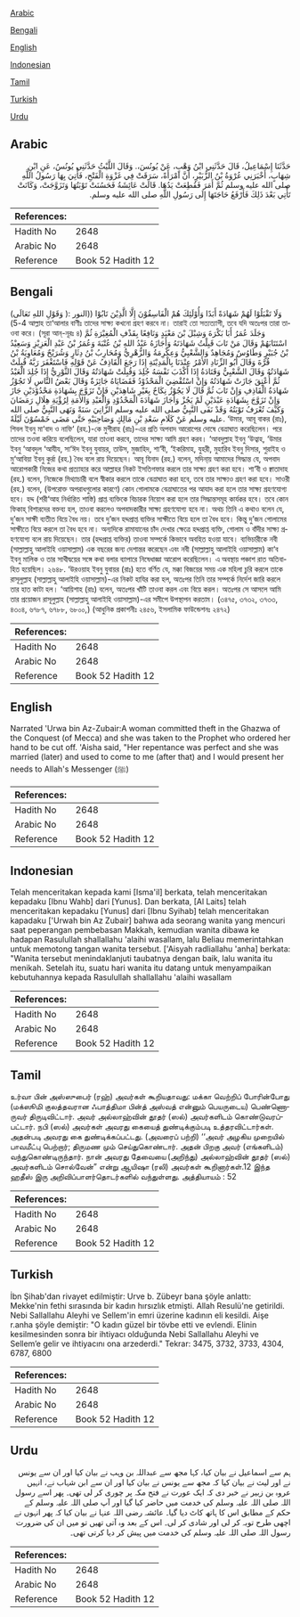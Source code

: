 [Arabic](#arabic)

[Bengali](#bengali)

[English](#english)

[Indonesian](#indonesian)

[Tamil](#tamil)

[Turkish](#turkish)

[Urdu](#urdu)

## Arabic


<div dir="rtl" lang="ar" style={{fontSize:'larger',backgroundColor:'#f8f9fa',padding:20}}>
حَدَّثَنَا إِسْمَاعِيلُ، قَالَ حَدَّثَنِي ابْنُ وَهْبٍ، عَنْ يُونُسَ،‏.‏ وَقَالَ اللَّيْثُ حَدَّثَنِي يُونُسُ، عَنِ ابْنِ شِهَابٍ، أَخْبَرَنِي عُرْوَةُ بْنُ الزُّبَيْرِ، أَنَّ امْرَأَةً، سَرَقَتْ فِي غَزْوَةِ الْفَتْحِ، فَأُتِيَ بِهَا رَسُولُ اللَّهِ صلى الله عليه وسلم ثُمَّ أَمَرَ فَقُطِعَتْ يَدُهَا‏.‏ قَالَتْ عَائِشَةُ فَحَسُنَتْ تَوْبَتُهَا وَتَزَوَّجَتْ، وَكَانَتْ تَأْتِي بَعْدَ ذَلِكَ فَأَرْفَعُ حَاجَتَهَا إِلَى رَسُولِ اللَّهِ صلى الله عليه وسلم‏.‏
</div>
<div style={{backgroundColor:'#f8f9fa',padding:20, marginBottom: 10}}><table> <thead> <tr> <th>References:</th> <th></th> </tr> </thead> <tbody><tr><td>Hadith No</td><td>2648</td></tr><tr><td>Arabic No</td><td>2648</td></tr><tr><td>Reference</td><td>Book 52 Hadith 12</td></tr></tbody></table></div>

## Bengali


<div dir="ltr" lang="bn" style={{fontSize:'larger',backgroundColor:'#f8f9fa',padding:20}}>
(وَقَوْلِ اللهِ تَعَالَى )وَلَا تَقْبَلُوْا لَهُمْ شَهَادَةً أَبَدًا وَأُوْلَئِكَ هُمْ الْفَاسِقُوْنَ إِلَّا الَّذِيْنَ تَابُوْا ((النور : 4-5) আল্লাহ তা‘আলার বাণীঃ তাদের সাক্ষ্য কখনো গ্রহণ করবে না। তারাই তো সত্যত্যাগী, তবে যদি অতঃপর তারা তাওবা করে। (সূরা আন্-নূরঃ ৪) وَجَلَدَ عُمَرُ أَبَا بَكْرَةَ وَشِبْلَ بْنَ مَعْبَدٍ وَنَافِعًا بِقَذْفِ الْمُغِيْرَةِ ثُمَّ اسْتَتَابَهُمْ وَقَالَ مَنْ تَابَ قَبِلْتُ شَهَادَتَهُ وَأَجَازَهُ عَبْدُ اللهِ بْنُ عُتْبَةَ وَعُمَرُ بْنُ عَبْدِ الْعَزِيْزِ وَسَعِيْدُ بْنُ جُبَيْرٍ وَطَاوُسٌ وَمُجَاهِدٌ وَالشَّعْبِيُّ وَعِكْرِمَةُ وَالزُّهْرِيُّ وَمُحَارِبُ بْنُ دِثَارٍ وَشُرَيْحٌ وَمُعَاوِيَةُ بْنُ قُرَّةَ وَقَالَ أَبُو الزِّنَادِ الأَمْرُ عِنْدَنَا بِالْمَدِيْنَةِ إِذَا رَجَعَ الْقَاذِفُ عَنْ قَوْلِهِ فَاسْتَغْفَرَ رَبَّهُ قُبِلَتْ شَهَادَتُهُ وَقَالَ الشَّعْبِيُّ وَقَتَادَةُ إِذَا أَكْذَبَ نَفْسَهُ جُلِدَ وَقُبِلَتْ شَهَادَتُهُ وَقَالَ الثَّوْرِيُّ إِذَا جُلِدَ الْعَبْدُ ثُمَّ أُعْتِقَ جَازَتْ شَهَادَتُهُ وَإِنْ اسْتُقْضِيَ الْمَحْدُوْدُ فَقَضَايَاهُ جَائِزَةٌ وَقَالَ بَعْضُ النَّاسِ لَا تَجُوْزُ شَهَادَةُ الْقَاذِفِ وَإِنْ تَابَ ثُمَّ قَالَ لَا يَجُوْزُ نِكَاحٌ بِغَيْرِ شَاهِدَيْنِ فَإِنْ تَزَوَّجَ بِشَهَادَةِ مَحْدُوْدَيْنِ جَازَ وَإِنْ تَزَوَّجَ بِشَهَادَةِ عَبْدَيْنِ لَمْ يَجُزْ وَأَجَازَ شَهَادَةَ الْمَحْدُوْدِ وَالْعَبْدِ وَالأَمَةِ لِرُؤْيَةِ هِلَالِ رَمَضَانَ وَكَيْفَ تُعْرَفُ تَوْبَتُهُ وَقَدْ نَفَى النَّبِيُّ صلى الله عليه وسلم الزَّانِيَ سَنَةً وَنَهَى النَّبِيُّ صلى الله عليه وسلم عَنْ كَلَامِ سَعْدِ بْنِ مَالِكٍ وَصَاحِبَيْهِ حَتَّى مَضَى خَمْسُوْنَ لَيْلَةً. ‘উমার, আবূ বাকর (রাঃ), শিবল ইবনু মা‘বাদ ও নাফি‘ (রহ.)-কে মুগীরাহ (রাঃ)-এর প্রতি অপবাদ আরোপের দোষে বেত্রাঘাত করেছিলেন। পরে তাদের তওবা করিয়ে বলেছিলেন, যারা তাওবা করবে, তাদের সাক্ষ্য আমি গ্রহণ করব। ‘আবদুল্লাহ ইবনু ‘উত্বাহ, ‘উমার ইবনু ‘আবদুল ‘আযীয, সা‘ঈদ ইবনু যুবায়র, তাউস, মুজাহিদ, শা‘বী, ‘ইকরিমাহ, যুহরী, মুহারিব ইবনু দিসার, শুরাইহ ও মু‘আবিয়া ইবনু কুর্রা (রহ.) বৈধ বলে রায় দিয়েছেন। আবূ যিনাদ (রহ.) বলেন, মদিনা্য় আমাদের সিদ্ধান্ত যে, অপবাদ আরোপকারী নিজের কথা প্রত্যাহার করে আল্লাহর নিকট ইসতিগফার করলে তার সাক্ষ্য গ্রহণ করা হবে। শা‘বী ও ক্বাতাদাহ (রহ.) বলেন, নিজেকে মিথ্যাচারী বলে স্বীকার করলে তাকে বেত্রাঘাত করা হবে, তবে তার সাক্ষ্যও গ্রহণ করা হবে। সাওরী (রহ.) বলেন, (উপরোক্ত অপরাধগুলোর কারণে) কোন গোলামকে বেত্রাঘাতের পর আযাদ করা হলে তার সাক্ষ্য গ্রহণযোগ্য হবে। হদ্দ (শরী‘আহ নির্ধারিত শাস্তি) প্রাপ্ত ব্যক্তিকে বিচারক নিয়োগ করা হলে তার সিদ্ধান্তসমূহ কার্যকর হবে। তবে কোন ফিকাহ্ বিশারদের বক্তব্য হল, তাওবা করলেও অপবাদকারীর সাক্ষ্য গ্রহণযোগ্য হবে না। অথচ তিনি এ কথাও বলেন যে, দু’জন সাক্ষী ব্যতীত বিয়ে বৈধ নয়। তবে দু’জন হদ্দপ্রাপ্ত ব্যক্তির সাক্ষীতে বিয়ে হলে তা বৈধ হবে। কিন্তু দু’জন গোলামের সাক্ষীতে বিয়ে করলে তা বৈধ হবে না। অন্যদিকে রামাযানের চাঁদ দেখার ক্ষেত্রে হদ্দপ্রাপ্ত ব্যক্তি, গোলাম ও বাঁদীর সাক্ষ্য গ্রহণযোগ্য বলে রায় দিয়েছেন। তার (হদ্দপ্রাপ্ত ব্যক্তির) তাওবা সম্পর্কে কিভাবে অবহিত হওয়া যাবে। ব্যভিচারীকে নবী (সাল্লাল্লাহু আলাইহি ওয়াসাল্লাম) এক বছরের জন্য দেশান্তর করেছেন এবং নবী (সাল্লাল্লাহু আলাইহি ওয়াসাল্লাম) কা‘ব ইবনু মালিক ও তার সাথীদ্বয়ের সঙ্গে কথা বলার ব্যাপারে নিষেধাজ্ঞা আরোপ করেছিলেন। এ অবস্থায় পঞ্চাশ রাত অতিবাহিত হয়েছিল। ২৬৪৮. ‘উরওয়াহ ইবনু যুবায়র (রাঃ) হতে বর্ণিত যে, মক্কা বিজয়ের সময় এক মহিলা চুরি করলে তাকে রাসূলুল্লাহ (সাল্লাল্লাহু আলাইহি ওয়াসাল্লাম)-এর নিকট হাযির করা হল, অতঃপর তিনি তার সম্পর্কে নির্দেশ জারি করলে তার হাত কাটা হল। ‘আয়িশাহ (রাঃ) বলেন, অতঃপর খাঁটি তাওবা করল এবং বিয়ে করল। অতঃপর সে আসলে আমি তার প্রয়োজন রাসূলুল্লাহ (সাল্লাল্লাহু আলাইহি ওয়াসাল্লাম)-এর সমীপে উপস্থাপন করতাম। (৩৪৭৫, ৩৭৩২, ৩৭৩৩, ৪৩০৪, ৬৭৮৭, ৬৭৮৮, ৬৮০০,) (আধুনিক প্রকাশনীঃ ২৪৫৬, ইসলামিক ফাউন্ডেশনঃ ২৪৭২)
</div>
<div style={{backgroundColor:'#f8f9fa',padding:20, marginBottom: 10}}><table> <thead> <tr> <th>References:</th> <th></th> </tr> </thead> <tbody><tr><td>Hadith No</td><td>2648</td></tr><tr><td>Arabic No</td><td>2648</td></tr><tr><td>Reference</td><td>Book 52 Hadith 12</td></tr></tbody></table></div>

## English


<div dir="ltr" lang="en" style={{fontSize:'larger',backgroundColor:'#f8f9fa',padding:20}}>
Narrated 'Urwa bin Az-Zubair:A woman committed theft in the Ghazwa of the Conquest (of Mecca) and she was taken to the Prophet who ordered her hand to be cut off. 'Aisha said, "Her repentance was perfect and she was married (later) and used to come to me (after that) and I would present her needs to Allah's Messenger (ﷺ)
</div>
<div style={{backgroundColor:'#f8f9fa',padding:20, marginBottom: 10}}><table> <thead> <tr> <th>References:</th> <th></th> </tr> </thead> <tbody><tr><td>Hadith No</td><td>2648</td></tr><tr><td>Arabic No</td><td>2648</td></tr><tr><td>Reference</td><td>Book 52 Hadith 12</td></tr></tbody></table></div>

## Indonesian


<div dir="ltr" lang="id" style={{fontSize:'larger',backgroundColor:'#f8f9fa',padding:20}}>
Telah menceritakan kepada kami [Isma'il] berkata, telah menceritakan kepadaku [Ibnu Wahb] dari [Yunus]. Dan berkata, [Al Laits] telah menceritakan kepadaku [Yunus] dari [Ibnu Syihab] telah menceritakan kapadaku ['Urwah bin Az Zubair] bahwa ada seorang wanita yang mencuri saat peperangan pembebasan Makkah, kemudian wanita dibawa ke hadapan Rasulullah shallallahu 'alaihi wasallam, lalu Beliau memerintahkan untuk memotong tangan wanita tersebut. ['Aisyah radliallahu 'anha] berkata: "Wanita tersebut menindaklanjuti taubatnya dengan baik, lalu wanita itu menikah. Setelah itu, suatu hari wanita itu datang untuk menyampaikan kebutuhannya kepada Rasulullah shallallahu 'alaihi wasallam
</div>
<div style={{backgroundColor:'#f8f9fa',padding:20, marginBottom: 10}}><table> <thead> <tr> <th>References:</th> <th></th> </tr> </thead> <tbody><tr><td>Hadith No</td><td>2648</td></tr><tr><td>Arabic No</td><td>2648</td></tr><tr><td>Reference</td><td>Book 52 Hadith 12</td></tr></tbody></table></div>

## Tamil


<div dir="ltr" lang="ta" style={{fontSize:'larger',backgroundColor:'#f8f9fa',padding:20}}>
உர்வா பின் அஸ்ஸுபைர் (ரஹ்) அவர்கள் கூறியதாவது: மக்கா வெற்றிப் போரின்போது (மக்ஸூமி குலத்தவரான ஃபாத்திமா பின்த் அஸ்வத் என்னும் பெயருடைய) பெண்ணொருவர் திருடிவிட்டார். அவர் அல்லாஹ்வின் தூதர் (ஸல்) அவர்களிடம் கொண்டுவரப்பட்டார். நபி (ஸல்) அவர்கள் அவரது கையைத் துண்டிக்கும்படி உத்தரவிட்டார்கள். அதன்படி அவரது கை துண்டிக்கப்பட்டது. (அவரைப் பற்றி) ‘‘அவர் அழகிய முறையில் பாவமீட்பு பெற்றார்; திருமண மும் செய்துகொண்டார். அதன் பிறகு அவர் (எங்களிடம்) வந்துகொண்டிருந்தார். நான் அவரது தேவையை (அறிந்து) அல்லாஹ்வின் தூதர் (ஸல்) அவர்களிடம் சொல்வேன்” என்று ஆயிஷா (ரலி) அவர்கள் கூறினார்கள்.12 இந்த ஹதீஸ் இரு அறிவிப்பாளர்தொடர்களில் வந்துள்ளது. அத்தியாயம் : 52
</div>
<div style={{backgroundColor:'#f8f9fa',padding:20, marginBottom: 10}}><table> <thead> <tr> <th>References:</th> <th></th> </tr> </thead> <tbody><tr><td>Hadith No</td><td>2648</td></tr><tr><td>Arabic No</td><td>2648</td></tr><tr><td>Reference</td><td>Book 52 Hadith 12</td></tr></tbody></table></div>

## Turkish


<div dir="ltr" lang="tr" style={{fontSize:'larger',backgroundColor:'#f8f9fa',padding:20}}>
İbn Şihab'dan rivayet edilmiştir: Urve b. Zübeyr bana şöyle anlattı: Mekke'nin fethi sırasında bir kadın hırsızlık etmişti. Allah Resulü'ne getirildi. Nebi Sallallahu Aleyhi ve Sellem'in emri üzerine kadının eli kesildi. Aişe r.anha şöyle demiştir: "O kadın güzel bir tövbe etti ve evlendi. Elinin kesilmesinden sonra bir ihtiyacı olduğunda Nebi Sallallahu Aleyhi ve Sellem’e gelir ve ihtiyacını ona arzederdi." Tekrar: 3475, 3732, 3733, 4304, 6787, 6800
</div>
<div style={{backgroundColor:'#f8f9fa',padding:20, marginBottom: 10}}><table> <thead> <tr> <th>References:</th> <th></th> </tr> </thead> <tbody><tr><td>Hadith No</td><td>2648</td></tr><tr><td>Arabic No</td><td>2648</td></tr><tr><td>Reference</td><td>Book 52 Hadith 12</td></tr></tbody></table></div>

## Urdu


<div dir="rtl" lang="ur" style={{fontSize:'larger',backgroundColor:'#f8f9fa',padding:20}}>
ہم سے اسماعیل نے بیان کیا، کہا مجھ سے عبداللہ بن وہب نے بیان کیا اور ان سے یونس نے اور لیث نے بیان کیا کہ مجھ سے یونس نے بیان کیا اور ان سے ابن شہاب نے، انہیں عروہ بن زبیر نے خبر دی کہ ایک عورت نے فتح مکہ پر چوری کر لی تھی۔ پھر اسے رسول اللہ صلی اللہ علیہ وسلم کی خدمت میں حاضر کیا گیا اور آپ صلی اللہ علیہ وسلم کے حکم کے مطابق اس کا ہاتھ کاٹ دیا گیا۔ عائشہ رضی اللہ عنہا نے بیان کیا کہ پھر انہوں نے اچھی طرح توبہ کر لی اور شادی کر لی۔ اس کے بعد وہ آتی تھیں تو میں ان کی ضرورت رسول اللہ صلی اللہ علیہ وسلم کی خدمت میں پیش کر دیا کرتی تھی۔
</div>
<div style={{backgroundColor:'#f8f9fa',padding:20, marginBottom: 10}}><table> <thead> <tr> <th>References:</th> <th></th> </tr> </thead> <tbody><tr><td>Hadith No</td><td>2648</td></tr><tr><td>Arabic No</td><td>2648</td></tr><tr><td>Reference</td><td>Book 52 Hadith 12</td></tr></tbody></table></div>